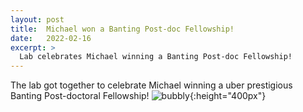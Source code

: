 ```yaml
---
layout: post
title:  Michael won a Banting Post-doc Fellowship!
date:   2022-02-16
excerpt: >
  Lab celebrates Michael winning a Banting Post-doc Fellowship!
---
```


The lab got together to celebrate Michael winning a uber prestigious Banting Post-doctoral Fellowship!
![bubbly](/images/lab_fun/michael_banting_2022/bubbly_jpeg "bubbly"){:height="400px"}
